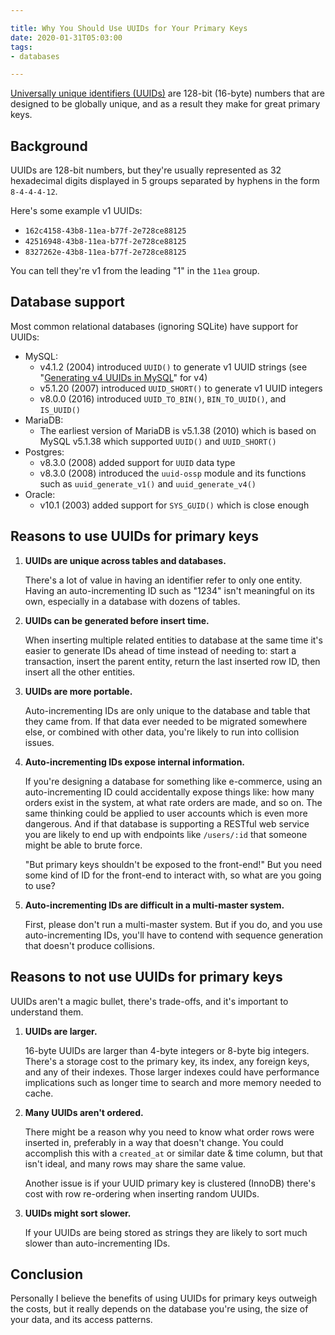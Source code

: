 ```yaml
---

title: Why You Should Use UUIDs for Your Primary Keys
date: 2020-01-31T05:03:00
tags:
- databases

---
```


[Universally unique identifiers (UUIDs)](https://en.wikipedia.org/wiki/Universally_unique_identifier) are 128-bit (16-byte) numbers that are designed to be globally unique, and as a result they make for great primary keys.

## Background

UUIDs are 128-bit numbers, but they're usually represented as 32 hexadecimal digits displayed in 5 groups separated by hyphens in the form `8-4-4-4-12`.

Here's some example v1 UUIDs:

- `162c4158-43b8-11ea-b77f-2e728ce88125`
- `42516948-43b8-11ea-b77f-2e728ce88125`
- `8327262e-43b8-11ea-b77f-2e728ce88125`

You can tell they're v1 from the leading "1" in the `11ea` group.

## Database support

Most common relational databases (ignoring SQLite) have support for UUIDs:

- MySQL:
  - v4.1.2 (2004) introduced `UUID()` to generate v1 UUID strings (see "[Generating v4 UUIDs in MySQL](/blog/generating-v4-uuids-in-mysql)" for v4)
  - v5.1.20 (2007) introduced `UUID_SHORT()` to generate v1 UUID integers
  - v8.0.0 (2016) introduced `UUID_TO_BIN()`, `BIN_TO_UUID()`, and `IS_UUID()`
- MariaDB:
  - The earliest version of MariaDB is v5.1.38 (2010) which is based on MySQL v5.1.38 which supported `UUID()` and `UUID_SHORT()`
- Postgres:
  - v8.3.0 (2008) added support for `UUID` data type
  - v8.3.0 (2008) introduced the `uuid-ossp` module and its functions such as `uuid_generate_v1()` and `uuid_generate_v4()`
- Oracle:
  - v10.1 (2003) added support for `SYS_GUID()` which is close enough

## Reasons to use UUIDs for primary keys

1. **UUIDs are unique across tables and databases.**

    There's a lot of value in having an identifier refer to only one entity. Having an auto-incrementing ID such as "1234" isn't meaningful on its own, especially in a database with dozens of tables.

2. **UUIDs can be generated before insert time.**

    When inserting multiple related entities to database at the same time it's easier to generate IDs ahead of time instead of needing to: start a transaction, insert the parent entity, return the last inserted row ID, then insert all the other entities.

3. **UUIDs are more portable.**

    Auto-incrementing IDs are only unique to the database and table that they came from. If that data ever needed to be migrated somewhere else, or combined with other data, you're likely to run into collision issues.

4. **Auto-incrementing IDs expose internal information.**

    If you're designing a database for something like e-commerce, using an auto-incrementing ID could accidentally expose things like: how many orders exist in the system, at what rate orders are made, and so on. The same thinking could be applied to user accounts which is even more dangerous. And if that database is supporting a RESTful web service you are likely to end up with endpoints like `/users/:id` that someone might be able to brute force.

    "But primary keys shouldn't be exposed to the front-end!" But you need some kind of ID for the front-end to interact with, so what are you going to use?

5. **Auto-incrementing IDs are difficult in a multi-master system.**

    First, please don't run a multi-master system. But if you do, and you use auto-incrementing IDs, you'll have to contend with sequence generation that doesn't produce collisions.

## Reasons to not use UUIDs for primary keys

UUIDs aren't a magic bullet, there's trade-offs, and it's important to understand them.

1. **UUIDs are larger.**

    16-byte UUIDs are larger than 4-byte integers or 8-byte big integers. There's a storage cost to the primary key, its index, any foreign keys, and any of their indexes. Those larger indexes could have performance implications such as longer time to search and more memory needed to cache.

2. **Many UUIDs aren't ordered.**

    There might be a reason why you need to know what order rows were inserted in, preferably in a way that doesn't change. You could accomplish this with a `created_at` or similar date & time column, but that isn't ideal, and many rows may share the same value.

    Another issue is if your UUID primary key is clustered (InnoDB) there's cost with row re-ordering when inserting random UUIDs.

3. **UUIDs might sort slower.**

    If your UUIDs are being stored as strings they are likely to sort much slower than auto-incrementing IDs.

## Conclusion

Personally I believe the benefits of using UUIDs for primary keys outweigh the costs, but it really depends on the database you're using, the size of your data, and its access patterns.
